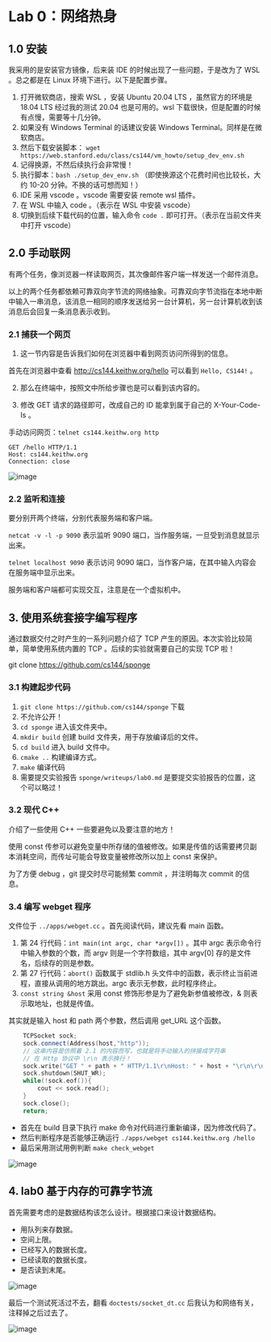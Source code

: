 # Lab 0：网络热身

## 1.0 安装

我采用的是安装官方镜像，后来装 IDE 的时候出现了一些问题，于是改为了 WSL 。总之都是在 Linux 环境下进行。以下是配置步骤。

1. 打开微软商店，搜索 WSL ，安装 Ubuntu 20.04 LTS ，虽然官方的环境是 18.04 LTS 经过我的测试 20.04 也是可用的。wsl 下载很快，但是配置的时候有点慢，需要等十几分钟。
2. 如果没有 Windows Terminal 的话建议安装 Windows Terminal。同样是在微软商店。
3. 然后下载安装脚本： `wget https://web.stanford.edu/class/cs144/vm_howto/setup_dev_env.sh `
4. 记得换源，不然后续执行会非常慢！
5. 执行脚本：`bash ./setup_dev_env.sh` （即使换源这个花费时间也比较长，大约 10-20 分钟。不换的话可想而知！）
6. IDE 采用 vscode 。vscode 需要安装 remote wsl 插件。
7. 在 WSL 中输入 code 。（表示在 WSL 中安装 vscode）
8. 切换到后续下载代码的位置，输入命令 `code .` 即可打开。（表示在当前文件夹中打开 vscode）

## 2.0 手动联网

有两个任务，像浏览器一样读取网页，其次像邮件客户端一样发送一个邮件消息。

以上的两个任务都依赖可靠双向字节流的网络抽象。可靠双向字节流指在本地中断中输入一串消息，该消息一相同的顺序发送给另一台计算机，另一台计算机收到该消息后会回复一条消息表示收到。

### 2.1 捕获一个网页

1. 这一节内容是告诉我们如何在浏览器中看到网页访问所得到的信息。

首先在浏览器中查看 http://cs144.keithw.org/hello 可以看到 `Hello, CS144!` 。

2. 那么在终端中，按照文中所给步骤也是可以看到该内容的。

3. 修改 GET 请求的路径即可，改成自己的 ID 能拿到属于自己的 X-Your-Code-Is 。

手动访问网页：`telnet cs144.keithw.org http`

    GET /hello HTTP/1.1
    Host: cs144.keithw.org
    Connection: close

![image](https://cdn.jsdelivr.net/gh/weijiew/pic@master/images/image.2drgbpb6jqtc.webp)

### 2.2 监听和连接

要分别开两个终端，分别代表服务端和客户端。

`netcat -v -l -p 9090` 表示监听 9090 端口，当作服务端，一旦受到消息就显示出来。

`telnet localhost 9090` 表示访问 9090 端口，当作客户端，在其中输入内容会在服务端中显示出来。

服务端和客户端都可实现交互，注意是在一个虚拟机中。

## 3. 使用系统套接字编写程序

通过数据交付之时产生的一系列问题介绍了 TCP 产生的原因。本次实验比较简单，简单使用系统内置的 TCP 。后续的实验就需要自己的实现 TCP 啦！

git clone https://github.com/cs144/sponge

### 3.1 构建起步代码

1. `git clone https://github.com/cs144/sponge` 下载
2. 不允许公开！
3. `cd sponge` 进入该文件夹中。
4. `mkdir build` 创建 build 文件夹，用于存放编译后的文件。
5. `cd build` 进入 build 文件中。
6. `cmake ..` 构建编译方式。
7. `make` 编译代码
8. 需要提交实验报告 `sponge/writeups/lab0.md` 是要提交实验报告的位置，这个可以略过！

### 3.2 现代 C++

介绍了一些使用 C++ 一些要避免以及要注意的地方！

使用 const 传参可以避免变量中所存储的值被修改。如果是传值的话需要拷贝副本消耗空间，而传址可能会导致变量被修改所以加上 const 来保护。

为了方便 debug ，git 提交时尽可能频繁 commit ，并注明每次 commit 的信息。

### 3.4 编写 webget 程序

文件位于 `../apps/webget.cc` 。首先阅读代码，建议先看 main 函数。

1. 第 24 行代码：`int main(int argc, char *argv[])` 。其中 argc 表示命令行中输入参数的个数，而 argv 则是一个字符数组，其中 argv[0] 存的是文件名，后续存的则是参数。
2. 第 27 行代码：`abort()` 函数属于 stdlib.h 头文件中的函数，表示终止当前进程，直接从调用的地方跳出。argc 表示无参数，此时程序终止。
3. `const string &host` 采用 const 修饰形参是为了避免新参值被修改，& 则表示取地址，也就是传值。

其实就是输入 host 和 path 两个参数，然后调用 get_URL 这个函数。

```cpp
    TCPSocket sock;
    sock.connect(Address(host,"http"));
    // 这串内容是仿照着 2.1 的内容而写，也就是将手动输入的拼接成字符串
    // 在 Http 协议中 \r\n 表示换行！
    sock.write("GET " + path + " HTTP/1.1\r\nHost: " + host + "\r\n\r\n");
    sock.shutdown(SHUT_WR);
    while(!sock.eof()){
        cout << sock.read();
    }
    sock.close();
    return;
```

* 首先在 build 目录下执行 make 命令对代码进行重新编译，因为修改代码了。
* 然后判断程序是否能够正确运行 `./apps/webget cs144.keithw.org /hello` 
* 最后采用测试用例判断 `make check_webget`

![image](https://cdn.jsdelivr.net/gh/weijiew/pic@master/images/image.5itgo5udzro0.webp)

## 4. lab0 基于内存的可靠字节流

首先需要考虑的是数据结构该怎么设计。根据接口来设计数据结构。

* 用队列来存数据。
* 空间上限。
* 已经写入的数据长度。 
* 已经读取的数据长度。
* 是否读到末尾。

![image](https://cdn.jsdelivr.net/gh/weijiew/pic@master/images/image.5wkmzkwnri00.webp)

最后一个测试死活过不去，翻看 `doctests/socket_dt.cc` 后我认为和网络有关，注释掉之后过去了。

![image](https://cdn.jsdelivr.net/gh/weijiew/pic@master/images/image.7f62tszac400.webp)

